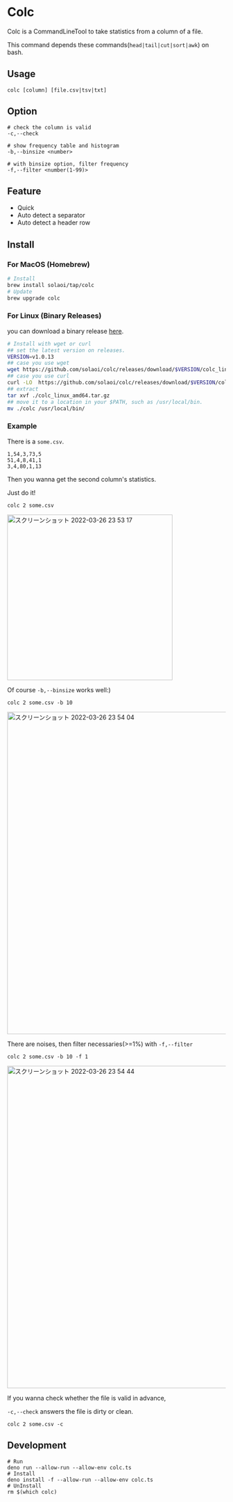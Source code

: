 # Colc

Colc is a CommandLineTool to take statistics from a column of a file.

This command depends these commands(`head|tail|cut|sort|awk`) on bash.

## Usage

```
colc [column] [file.csv|tsv|txt]
```

## Option

```
# check the column is valid
-c,--check

# show frequency table and histogram
-b,--binsize <number>

# with binsize option, filter frequency
-f,--filter <number(1-99)>
```

## Feature

- Quick
- Auto detect a separator
- Auto detect a header row

## Install

### For MacOS (Homebrew)

```sh
# Install
brew install solaoi/tap/colc
# Update
brew upgrade colc
```

### For Linux (Binary Releases)

you can download a binary release
[here](https://github.com/solaoi/colc/releases).

```sh
# Install with wget or curl
## set the latest version on releases.
VERSION=v1.0.13
## case you use wget
wget https://github.com/solaoi/colc/releases/download/$VERSION/colc_linux_amd64.tar.gz
## case you use curl
curl -LO  https://github.com/solaoi/colc/releases/download/$VERSION/colc_linux_amd64.tar.gz
## extract
tar xvf ./colc_linux_amd64.tar.gz
## move it to a location in your $PATH, such as /usr/local/bin.
mv ./colc /usr/local/bin/
```

### Example

There is a `some.csv`.

```
1,54,3,73,5
51,4,8,41,1
3,4,80,1,13
```

Then you wanna get the second column's statistics.

Just do it!

```
colc 2 some.csv
```

<img width="381" alt="スクリーンショット 2022-03-26 23 53 17" src="https://user-images.githubusercontent.com/46414076/160244923-bedc63d3-a516-473f-9cb8-c8c926884c10.png">

Of course `-b,--binsize` works well:)

```
colc 2 some.csv -b 10
```

<img width="742" alt="スクリーンショット 2022-03-26 23 54 04" src="https://user-images.githubusercontent.com/46414076/160244950-d543ed29-4709-465d-8b7d-63be530cc29a.png">

There are noises, then filter necessaries(>=1%) with `-f,--filter`

```
colc 2 some.csv -b 10 -f 1
```

<img width="742" alt="スクリーンショット 2022-03-26 23 54 44" src="https://user-images.githubusercontent.com/46414076/160244980-3e938d6a-766b-4f63-865c-8e5caef18739.png">

If you wanna check whether the file is valid in advance,

`-c,--check` answers the file is dirty or clean.

```
colc 2 some.csv -c
```

## Development

```
# Run
deno run --allow-run --allow-env colc.ts
# Install
deno install -f --allow-run --allow-env colc.ts
# UnInstall
rm $(which colc)
```
